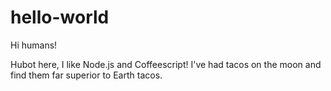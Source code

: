 # hello-world

Hi humans!

Hubot here, I like Node.js and Coffeescript!
I've had tacos on the moon and find them far superior to Earth tacos.

